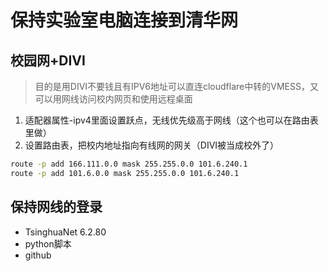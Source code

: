 # 保持实验室电脑连接到清华网

## 校园网+DIVI
> 目的是用DIVI不要钱且有IPV6地址可以直连cloudflare中转的VMESS，又可以用网线访问校内网页和使用远程桌面
1. 适配器属性-ipv4里面设置跃点，无线优先级高于网线（这个也可以在路由表里做）
2. 设置路由表，把校内地址指向有线网的网关（DIVI被当成校外了）
```cmd
route -p add 166.111.0.0 mask 255.255.0.0 101.6.240.1
route -p add 101.6.0.0 mask 255.255.0.0 101.6.240.1
```
## 保持网线的登录
- TsinghuaNet 6.2.80
- python脚本
- github
